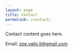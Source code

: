 ```yaml
---
layout: page
title: Contact
permalink: /contact/
---
```


Contact content goes here.

Email: [zoe.yalin.li@gmail.com](mailto:zoe.yalin.li@gmail.com)
